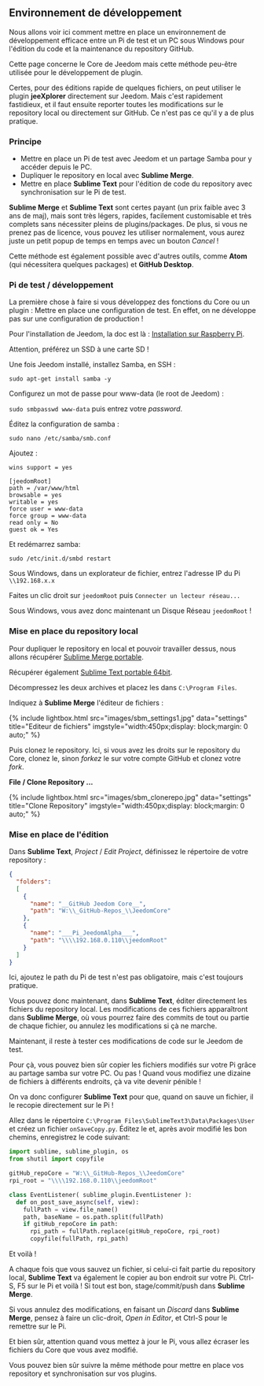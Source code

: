 ## Environnement de développement

Nous allons voir ici comment mettre en place un environnement de développement efficace entre un Pi de test et un PC sous Windows pour l'édition du code et la maintenance du repository GitHub.

Cette page concerne le Core de Jeedom mais cette méthode peu-être utilisée pour le développement de plugin.

Certes, pour des éditions rapide de quelques fichiers, on peut utiliser le plugin **jeeXplorer** directement sur Jeedom. Mais c'est rapidement fastidieux, et il faut ensuite reporter toutes les modifications sur le repository local ou directement sur GitHub. Ce n'est pas ce qu'il y a de plus pratique.

### Principe

- Mettre en place un Pi de test avec Jeedom et un partage Samba pour y accéder depuis le PC.
- Dupliquer le repository en local avec **Sublime Merge**.
- Mettre en place **Sublime Text** pour l'édition de code du repository avec synchronisation sur le Pi de test.

**Sublime Merge** et **Sublime Text** sont certes payant (un prix faible avec 3 ans de maj), mais sont très légers, rapides, facilement customisable et très complets sans nécessiter pleins de plugins/packages. De plus, si vous ne prenez pas de licence, vous pouvez les utiliser normalement, vous aurez juste un petit popup de temps en temps avec un bouton *Cancel* !

Cette méthode est également possible avec d'autres outils, comme **Atom** (qui nécessitera quelques packages) et **GitHub Desktop**.

### Pi de test / développement

La première chose à faire si vous développez des fonctions du Core ou un plugin : Mettre en place une configuration de test. En effet, on ne développe pas sur une configuration de production !

Pour l'installation de Jeedom, la doc est là : [Installation sur Raspberry Pi](https://doc.jeedom.com/fr_FR/installation/rpi).

Attention, préférez un SSD à une carte SD !

Une fois Jeedom installé, installez Samba, en SSH :

`sudo apt-get install samba -y`

Configurez un mot de passe pour www-data (le root de Jeedom) :

`sudo smbpasswd www-data` puis entrez votre *password*.

Éditez la configuration de samba :

`sudo nano /etc/samba/smb.conf`

Ajoutez :

```
wins support = yes

[jeedomRoot]
path = /var/www/html
browsable = yes
writable = yes
force user = www-data
force group = www-data
read only = No
guest ok = Yes
```

Et redémarrez samba:

`sudo /etc/init.d/smbd restart`

Sous Windows, dans un explorateur de fichier, entrez l'adresse IP du Pi `\\192.168.x.x`

Faites un clic droit sur `jeedomRoot` puis `Connecter un lecteur réseau...`

Sous Windows, vous avez donc maintenant un Disque Réseau `jeedomRoot` !


### Mise en place du repository local

Pour dupliquer le repository en local et pouvoir travailler dessus, nous allons récupérer [Sublime Merge portable](https://www.sublimemerge.com/download).

Récupérer également [Sublime Text portable 64bit](https://www.sublimetext.com/3).

Décompressez les deux archives et placez les dans `C:\Program Files`.

Indiquez à **Sublime Merge** l'éditeur de fichiers :

{% include lightbox.html src="images/sbm_settings1.jpg" data="settings" title="Editeur de fichiers" imgstyle="width:450px;display: block;margin: 0 auto;" %}

Puis clonez le repository. Ici, si vous avez les droits sur le repository du Core, clonez le, sinon *forkez* le sur votre compte GitHub et clonez votre *fork*.

**File / Clone Repository ...**

{% include lightbox.html src="images/sbm_clonerepo.jpg" data="settings" title="Clone Repository" imgstyle="width:450px;display: block;margin: 0 auto;" %}


### Mise en place de l'édition

Dans **Sublime Text**, *Project* / *Edit Project*, définissez le répertoire de votre repository :

```json
{
  "folders":
  [
    {
      "name": "__GitHub Jeedom Core__",
      "path": "W:\\_GitHub-Repos_\\JeedomCore"
    },
    {
      "name": "___Pi_JeedomAlpha___",
      "path": "\\\\192.168.0.110\\jeedomRoot"
    }
  ]
}
```

Ici, ajoutez le path du Pi de test n'est pas obligatoire, mais c'est toujours pratique.

Vous pouvez donc maintenant, dans **Sublime Text**, éditer directement les fichiers du repository local. Les modifications de ces fichiers apparaîtront dans **Sublime Merge**, où vous pourrez faire des commits de tout ou partie de chaque fichier, ou annulez les modifications si çà ne marche.

Maintenant, il reste à tester ces modifications de code sur le Jeedom de test.

Pour çà, vous pouvez bien sûr copier les fichiers modifiés sur votre Pi grâce au partage samba sur votre PC. Ou pas ! Quand vous modifiez une dizaine de fichiers à différents endroits, çà va vite devenir pénible !

On va donc configurer **Sublime Text** pour que, quand on sauve un fichier, il le recopie directement sur le Pi !

Allez dans le répertoire `C:\Program Files\SublimeText3\Data\Packages\User` et créez un fichier `onSaveCopy.py`. Éditez le et, après avoir modifié les bon chemins, enregistrez le code suivant:

```py
import sublime, sublime_plugin, os
from shutil import copyfile

gitHub_repoCore = "W:\\_GitHub-Repos_\\JeedomCore"
rpi_root = "\\\\192.168.0.110\\jeedomRoot"

class EventListener( sublime_plugin.EventListener ):
  def on_post_save_async(self, view):
    fullPath = view.file_name()
    path, baseName = os.path.split(fullPath)
    if gitHub_repoCore in path:
      rpi_path = fullPath.replace(gitHub_repoCore, rpi_root)
      copyfile(fullPath, rpi_path)
```

Et voilà !

A chaque fois que vous sauvez un fichier, si celui-ci fait partie du repository local, **Sublime Text** va également le copier au bon endroit sur votre Pi. Ctrl-S, F5 sur le Pi et voilà ! Si tout est bon, stage/commit/push dans **Sublime Merge**.

Si vous annulez des modifications, en faisant un *Discard* dans **Sublime Merge**, pensez à faire un clic-droit, *Open in Editor*, et Ctrl-S pour le remettre sur le Pi.

Et bien sûr, attention quand vous mettez à jour le Pi, vous allez écraser les fichiers du Core que vous avez modifié.


Vous pouvez bien sûr suivre la même méthode pour mettre en place vos repository et synchronisation sur vos plugins.